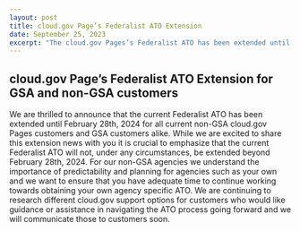 ```yaml
---
layout: post
title: cloud.gov Page’s Federalist ATO Extension
date: September 25, 2023
excerpt: "The cloud.gov Pages’s Federalist ATO has been extended until February 28th, 2024"
---
```


## cloud.gov Page’s Federalist ATO Extension for GSA and non-GSA customers

We are thrilled to announce that the current Federalist ATO has been extended until February 28th, 2024 for all current non-GSA cloud.gov Pages customers and GSA customers alike. While we are excited to share this extension news with you it is crucial to emphasize that the current Federalist ATO will not, under any circumstances, be extended beyond February 28th, 2024. For our non-GSA agencies we understand the importance of predictability and planning for agencies such as your own and we want to ensure that you have adequate time to continue working towards obtaining your own agency specific ATO. We are continuing to research different cloud.gov support options for customers who would like guidance or assistance in navigating the ATO process going forward and we will communicate those to customers soon.   
